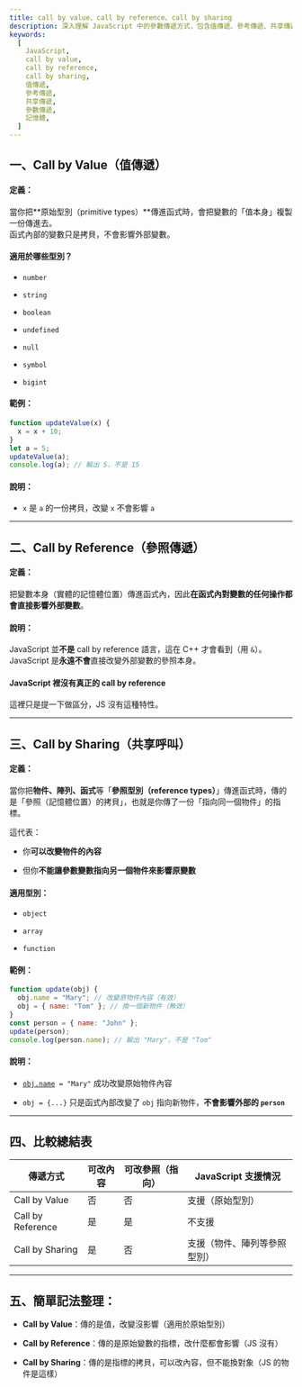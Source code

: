 ```yaml
---
title: call by value、call by reference、call by sharing
description: 深入理解 JavaScript 中的參數傳遞方式，包含值傳遞、參考傳遞、共享傳遞的概念與實際應用
keywords:
  [
    JavaScript,
    call by value,
    call by reference,
    call by sharing,
    值傳遞,
    參考傳遞,
    共享傳遞,
    參數傳遞,
    記憶體,
  ]
---
```


## 一、Call by Value（值傳遞）

#### 定義：

當你把\*\*原始型別（primitive types）\*\*傳進函式時，會把變數的「值本身」複製一份傳進去。\
函式內部的變數只是拷貝，不會影響外部變數。

#### 適用於哪些型別？

- `number`

- `string`

- `boolean`

- `undefined`

- `null`

- `symbol`

- `bigint`

#### 範例：

```javascript
function updateValue(x) {
  x = x + 10;
}
let a = 5;
updateValue(a);
console.log(a); // 輸出 5，不是 15
```

#### 說明：

- `x` 是 `a` 的一份拷貝，改變 `x` 不會影響 `a`

---

## 二、Call by Reference（參照傳遞）

#### 定義：

把變數本身（實體的記憶體位置）傳進函式內，因此**在函式內對變數的任何操作都會直接影響外部變數**。

#### 說明：

JavaScript 並**不是** call by reference 語言，這在 C++ 才會看到（用 `&`）。JavaScript 是**永遠不會**直接改變外部變數的參照本身。

#### JavaScript 裡沒有真正的 call by reference

這裡只是提一下做區分，JS 沒有這種特性。

---

## 三、Call by Sharing（共享呼叫）

#### 定義：

當你把**物件、陣列、函式**等「**參照型別（reference types）**」傳進函式時，傳的是「參照（記憶體位置）的拷貝」，也就是你傳了一份「指向同一個物件」的指標。

這代表：

- 你**可以改變物件的內容**

- 但你**不能讓參數變數指向另一個物件來影響原變數**

#### 適用型別：

- `object`

- `array`

- `function`

#### 範例：

```javascript
function update(obj) {
  obj.name = "Mary"; // 改變原物件內容（有效）
  obj = { name: "Tom" }; // 換一個新物件（無效）
}
const person = { name: "John" };
update(person);
console.log(person.name); // 輸出 "Mary"，不是 "Tom"
```

#### 說明：

- [`obj.name`](obj.name)` = "Mary"` 成功改變原始物件內容

- `obj = {...}` 只是函式內部改變了 `obj` 指向新物件，**不會影響外部的 `person`**

---

## 四、比較總結表

| 傳遞方式          | 可改內容 | 可改參照（指向） | JavaScript 支援情況          |
| ----------------- | -------- | ---------------- | ---------------------------- |
| Call by Value     | 否       | 否               | 支援（原始型別）             |
| Call by Reference | 是       | 是               | 不支援                       |
| Call by Sharing   | 是       | 否               | 支援（物件、陣列等參照型別） |

---

## 五、簡單記法整理：

- **Call by Value**：傳的是值，改變沒影響（適用於原始型別）

- **Call by Reference**：傳的是原始變數的指標，改什麼都會影響（JS 沒有）

- **Call by Sharing**：傳的是指標的拷貝，可以改內容，但不能換對象（JS 的物件是這樣）
